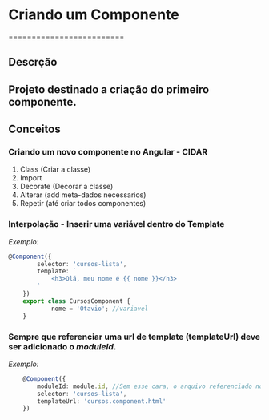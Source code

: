# Criando um Componente
=========================
## Descrção
Projeto destinado a criação do primeiro componente.
-------------------------

## Conceitos

### Criando um novo componente no Angular - CIDAR

  1. Class (Criar a classe)
  2. Import
  3. Decorate (Decorar a classe)
  4. Alterar (add meta-dados necessarios)
  5. Repetir (até criar todos componentes)

### Interpolação - Inserir uma variável dentro do Template

_Exemplo:_
```ts
@Component({
        selector: 'cursos-lista',
        template: `
            <h3>Olá, meu nome é {{ nome }}</h3>
        ` 
    })
    export class CursosComponent {
            nome = 'Otavio'; //variavel
    }
```

### Sempre que referenciar uma url de template (templateUrl) deve ser adicionado o _moduleId_.
_Exemplo:_
```ts
    @Component({
        moduleId: module.id, //Sem esse cara, o arquivo referenciado no templateUrl não é chamado
        selector: 'cursos-lista',
        templateUrl: 'cursos.component.html'
    })
```
